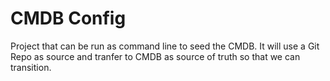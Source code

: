 # CMDB Config

Project that can be run as command line to seed the CMDB.
It will use a Git Repo as source and tranfer to CMDB as source of truth 
so that we can transition.

